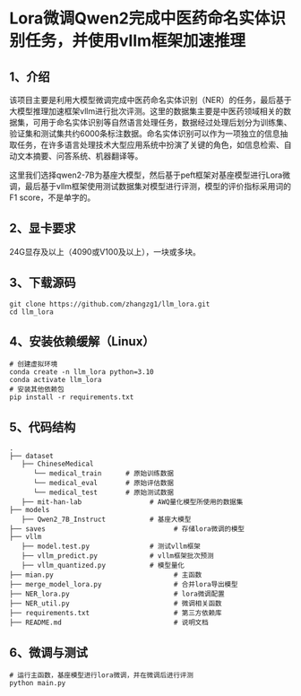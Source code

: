 # Lora微调Qwen2完成中医药命名实体识别任务，并使用vllm框架加速推理

## 1、介绍
 
该项目主要是利用大模型微调完成中医药命名实体识别（NER）的任务，最后基于大模型推理加速框架vllm进行批次评测。这里的数据集主要是中医药领域相关的数据集，可用于命名实体识别等自然语言处理任务，数据经过处理后划分为训练集、验证集和测试集共约6000条标注数据。命名实体识别可以作为一项独立的信息抽取任务，在许多语言处理技术大型应用系统中扮演了关键的角色，如信息检索、自动文本摘要、问答系统、机器翻译等。

这里我们选择qwen2-7B为基座大模型，然后基于peft框架对基座模型进行Lora微调，最后基于vllm框架使用测试数据集对模型进行评测，模型的评价指标采用词的 F1 score，不是单字的。

## 2、显卡要求

24G显存及以上（4090或V100及以上），一块或多块。

## 3、下载源码

```
git clone https://github.com/zhangzg1/llm_lora.git
cd llm_lora
```

## 4、安装依赖缓解（Linux）

```
# 创建虚拟环境
conda create -n llm_lora python=3.10
conda activate llm_lora
# 安装其他依赖包
pip install -r requirements.txt
```

## 5、代码结构

```text
.
├── dataset                           
   ├── ChineseMedical
      └── medical_train      # 原始训练数据
      └── medical_eval       # 原始评估数据
      └── medical_test       # 原始测试数据
   ├── mit-han-lab                 # AWQ量化模型所使用的数据集
├── models
   ├── Qwen2_7B_Instruct           # 基座大模型
├── saves                                # 存储lora微调的模型
├── vllm
   ├── model.test.py               # 测试vllm框架
   ├── vllm_predict.py             # vllm框架批次预测
   ├── vllm_quantized.py           # 模型量化
├── mian.py                              # 主函数
├── merge_model_lora.py                  # 合并lora导出模型
├── NER_lora.py                          # lora微调配置
├── NER_util.py                          # 微调相关函数
├── requirements.txt                     # 第三方依赖库
├── README.md                            # 说明文档             
```

## 6、微调与测试

```
# 运行主函数，基座模型进行lora微调，并在微调后进行评测
python main.py
```

